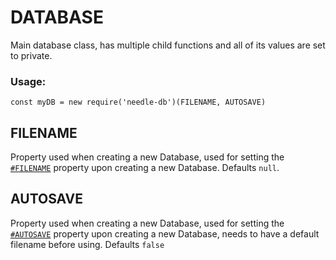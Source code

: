 # DATABASE

Main database class, has multiple child functions and all of its values are set to private.

### Usage:

`const myDB = new require('needle-db')(FILENAME, AUTOSAVE)`

## FILENAME

Property used when creating a new Database, used for setting the [`#FILENAME`](https://github.com/NeedleChat/NeedleDB/blob/docs/docs/DATABASE/properties/%23FILENAME.md) property upon creating a new Database. Defaults `null`.

## AUTOSAVE

Property used when creating a new Database, used for setting the [`#AUTOSAVE`](https://github.com/NeedleChat/NeedleDB/blob/docs/docs/DATABASE/properties/%23AUTOSAVE.md) property upon creating a new Database, needs to have a default filename before using. Defaults `false`
